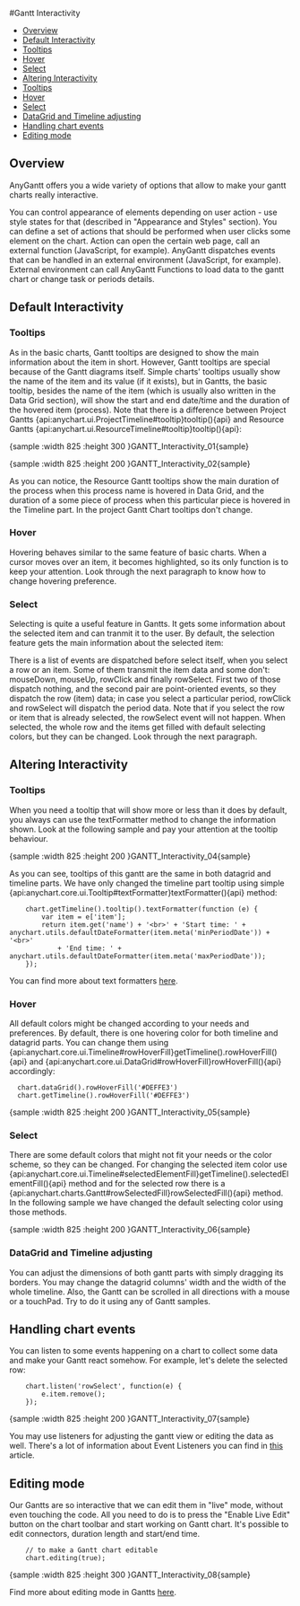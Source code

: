 #Gantt Interactivity

* [Overview](#overview)
* [Default Interactivity](#default_interactivity)
 * [Tooltips](#tooltips)
 * [Hover](#hover)
 * [Select](#select)
* [Altering Interactivity](#altering_interactivity)
 * [Tooltips](#altering_tooltips)
 * [Hover](#altering_hover)
 * [Select](#altering_select)
 * [DataGrid and Timeline adjusting](#datagrid_and_timeline_adjusting)
* [Handling chart events](#handling_chart_events)
* [Editing mode](#editing_mode)
 
 
## Overview

AnyGantt offers you a wide variety of options that allow to make your gantt charts really interactive.

You can control appearance of elements depending on user action - use style states for that (described in "Appearance and Styles" section).
You can define a set of actions that should be performed when user clicks some element on the chart. Action can open the certain web page, call an external function (JavaScript, for example).
AnyGantt dispatches events that can be handled in an external environment (JavaScript, for example).
External environment can call AnyGantt Functions to load data to the gantt chart or change task or periods details.

## Default Interactivity

### Tooltips

As in the basic charts, Gantt tooltips are designed to show the main information about the item in short. However, Gantt tooltips are special because of the Gantt diagrams itself. Simple charts' tooltips usually show the name of the item and its value (if it exists), but in Gantts, the basic tooltip, besides the name of the item (which is usually also written in the Data Grid section), will show the start and end date/time and the duration of the hovered item (process). Note that there is a difference between Project Gantts {api:anychart.ui.ProjectTimeline#tooltip}tooltip(){api} and Resource Gantts {api:anychart.ui.ResourceTimeline#tooltip}tooltip(){api}: 

{sample :width 825 :height 300 }GANTT\_Interactivity\_01{sample}

{sample :width 825 :height 200 }GANTT\_Interactivity\_02{sample}

As you can notice, the Resource Gantt tooltips show the main duration of the process when this process name is hovered in Data Grid, and the duration of a some piece of process when this particular piece is hovered in the Timeline part. In the project Gantt Chart tooltips don't change.

### Hover

Hovering behaves similar to the same feature of basic charts. When a cursor moves over an item, it becomes highlighted, so its only function is to keep your attention. Look through the next paragraph to know how to change hovering preference.

### Select

Selecting is quite a useful feature in Gantts. It gets some information about the selected item and can tranmit it to the user. By default, the selection feature gets the main information about the selected item: 

There is a list of events are dispatched before select itself, when you select a row or an item. Some of them transmit the item data and some don't: mouseDown, mouseUp, rowClick and finally rowSelect. First two of those dispatch nothing, and the second pair are point-oriented events, so they dispatch the row (item) data; in case you select a particular period, rowClick and rowSelect will dispatch the period data.
Note that if you select the row or item that is already selected, the rowSelect event will not happen.
When selected, the whole row and the items get filled with default selecting colors, but they can be changed. Look through the next paragraph.

## Altering Interactivity
<a name="altering_tooltips"></a>
### Tooltips

When you need a tooltip that will show more or less than it does by default, you always can use the textFormatter method to change the information shown. Look at the following sample and pay your attention at the tooltip behaviour.

{sample :width 825 :height 200 }GANTT\_Interactivity\_04{sample}

As you can see, tooltips of this gantt are the same in both datagrid and timeline parts. We have only changed the timeline part tooltip using simple {api:anychart.core.ui.Tooltip#textFormatter}textFormatter(){api} method:

```
	chart.getTimeline().tooltip().textFormatter(function (e) {
        var item = e['item'];
        return item.get('name') + '<br>' + 'Start time: ' + anychart.utils.defaultDateFormatter(item.meta('minPeriodDate')) + '<br>'
            + 'End time: ' + anychart.utils.defaultDateFormatter(item.meta('maxPeriodDate'));
    });
```

You can find more about text formatters [here](../../Common_Settings/Text_Formatters). 

<a name="altering_hover"></a>
### Hover

All default colors might be changed according to your needs and preferences. By default, there is one hovering color for both timeline and datagrid parts. 
You can change them using {api:anychart.core.ui.Timeline#rowHoverFill}getTimeline().rowHoverFill(){api} and {api:anychart.core.ui.DataGrid#rowHoverFill}rowHoverFill(){api} accordingly:

```
  chart.dataGrid().rowHoverFill('#DEFFE3')
  chart.getTimeline().rowHoverFill('#DEFFE3')
```

{sample :width 825 :height 200 }GANTT\_Interactivity\_05{sample}
<a name="altering_select"></a>
### Select

There are some default colors that might not fit your needs or the color scheme, so they can be changed. 
For changing the selected item color use {api:anychart.core.ui.Timeline#selectedElementFill}getTimeline().selectedElementFill(){api} method and for the selected row there is a {api:anychart.charts.Gantt#rowSelectedFill}rowSelectedFill(){api} method. 
In the following sample we have changed the default selecting color using those methods.

{sample :width 825 :height 200 }GANTT\_Interactivity\_06{sample}


### DataGrid and Timeline adjusting

You can adjust the dimensions of both gantt parts with simply dragging its borders. You may change the datagrid columns' width and the width of the whole timeline. Also, the Gantt can be scrolled in all directions with a mouse or a touchPad. Try to do it using any of Gantt samples.

## Handling chart events

You can listen to some events happening on a chart to collect some data and make your Gantt react somehow. For example, let's delete the selected row:

```
	chart.listen('rowSelect', function(e) {
        e.item.remove();
    });
```

{sample :width 825 :height 200 }GANTT\_Interactivity\_07{sample}

You may use listeners for adjusting the gantt view or editing the data as well. There's a lot of information about Event Listeners you can find in [this](../Common_Settings/Event_Listeners) article.

## Editing mode

Our Gantts are so interactive that we can edit them in "live" mode, without even touching the code. All you need to do is to press the "Enable Live Edit" button on the chart toolbar and start working on Gantt chart. It's possible to edit connectors, duration length and start/end time.

```
	// to make a Gantt chart editable
	chart.editing(true);
```

{sample :width 825 :height 300 }GANTT\_Interactivity\_08{sample}

Find more about editing mode in Gantts [here](Live_Edit_UI_and_API).
